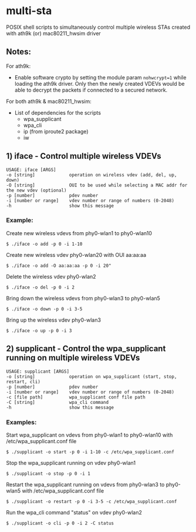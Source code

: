 # multi-sta
POSIX shell scripts to simultaneously control multiple wireless STAs created with ath9k (or) mac80211_hwsim driver

## Notes:

For ath9k:
- Enable software crypto by setting the module param `nohwcrypt=1` while loading the ath9k driver. Only then the newly created VDEVs would be able to decrypt the packets if connected to a secured network.

For both ath9k & mac80211_hwsim:
- List of dependencies for the scripts
    - wpa_supplicant
    - wpa_cli
    - ip (from iproute2 package)
    - iw

## 1) iface - Control multiple wireless VDEVs
```
USAGE: iface [ARGS]
-o [string]             operation on wireless vdev (add, del, up, down)
-O [string]             OUI to be used while selecting a MAC addr for the new vdev (optional)
-p [number]             pdev number
-i [number or range]    vdev number or range of numbers (0-2048)
-h                      show this message
```

### Example:

Create new wireless vdevs from phy0-wlan1 to phy0-wlan10
```
$ ./iface -o add -p 0 -i 1-10
```
Create new wireless vdev phy0-wlan20 with OUI aa:aa:aa
```
$ ./iface -o add -O aa:aa:aa -p 0 -i 20"
```
Delete the wireless vdev phy0-wlan2
```
$ ./iface -o del -p 0 -i 2
```
Bring down the wireless vdevs from phy0-wlan3 to phy0-wlan5
```
$ ./iface -o down -p 0 -i 3-5
```
Bring up the wireless vdev phy0-wlan3
```
$ ./iface -o up -p 0 -i 3
```

## 2) supplicant - Control the wpa_supplicant running on multiple wireless VDEVs

```
USAGE: supplicant [ARGS]
-o [string]             operation on wpa_supplicant (start, stop, restart, cli)
-p [number]             pdev number
-i [number or range]    vdev number or range of numbers (0-2048)
-c [file path]          wpa_supplicant conf file path
-C [string]             wpa_cli command
-h                      show this message
```

### Examples:

Start wpa_supplicant on vdevs from phy0-wlan1 to phy0-wlan10 with /etc/wpa_supplicant.conf file
```
$ ./supplicant -o start -p 0 -i 1-10 -c /etc/wpa_supplicant.conf
```
Stop the wpa_supplicant running on vdev phy0-wlan1
```
$ ./supplicant -o stop -p 0 -i 1
```
Restart the wpa_supplicant running on vdevs from phy0-wlan3 to phy0-wlan5 with /etc/wpa_supplicant.conf file
```
$ ./supplicant -o restart -p 0 -i 3-5 -c /etc/wpa_supplicant.conf
```
Run the wpa_cli command "status" on vdev phy0-wlan2
```
$ ./supplicant -o cli -p 0 -i 2 -C status
```
